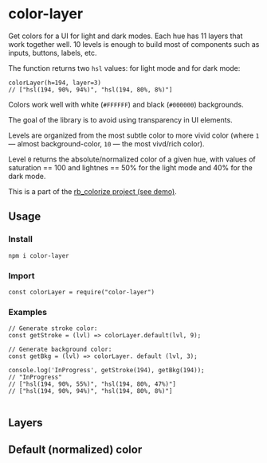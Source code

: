 # color-layer

Get colors for a UI for light and dark modes. Each hue has 11 layers that work together well. 10 levels is enough to build most of components such as inputs, buttons, labels, etc.

The function returns two `hsl` values: for light mode and for dark mode:

```
colorLayer(h=194, layer=3)
// ["hsl(194, 90%, 94%)", "hsl(194, 80%, 8%)"]
```

Colors work well with white (`#FFFFFF`) and black (`#000000`) backgrounds.

The goal of the library is to avoid using transparency in UI elements.

Levels are organized from the most subtle color to more vivid color (where `1` — almost background-color, `10` — the most vivd/rich color).

Level `0` returns the absolute/normalized color of a given hue, with values of saturation == 100 and lightnes == 50% for the light mode and 40% for the dark mode.

This is a part of the [rb_colorize project (see demo)](rockbee.com/colorize).

## Usage

### Install

```
npm i color-layer
```

### Import

```
const colorLayer = require("color-layer")
```
### Examples

```
// Generate stroke color:
const getStroke = (lvl) => colorLayer.default(lvl, 9);

// Generate background color:
const getBkg = (lvl) => colorLayer. default (lvl, 3);

console.log('InProgress', getStroke(194), getBkg(194));
// "InProgress"
// ["hsl(194, 90%, 55%)", "hsl(194, 80%, 47%)"]
// ["hsl(194, 90%, 94%)", "hsl(194, 80%, 8%)"]


```


## Layers

## Default (normalized) color

<!-- change version in package.json -->
<!-- npm publish -->

<!-- https://www.npmjs.com/package/color-layer -->